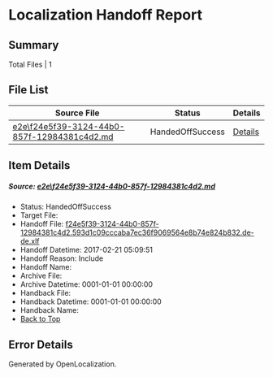 # <a name='report-top'></a> Localization Handoff Report

## Summary
 Total Files | 1

## File List
 Source File | Status | Details 
 ----------- | ------ | ------- 
 [e2e\f24e5f39-3124-44b0-857f-12984381c4d2.md](https://github.com/OpenLocalizationTestOrg/ol-test4/blob/5a362cc0871c724b405ed115d5ab33e4d0917358/e2e/f24e5f39-3124-44b0-857f-12984381c4d2.md) | HandedOffSuccess | [Details](#db3d6459936b32923af503906867bcc2354eaca71)

## Item Details
##### <a name='db3d6459936b32923af503906867bcc2354eaca71'></a> Source: [e2e\f24e5f39-3124-44b0-857f-12984381c4d2.md](https://github.com/OpenLocalizationTestOrg/ol-test4/blob/5a362cc0871c724b405ed115d5ab33e4d0917358/e2e/f24e5f39-3124-44b0-857f-12984381c4d2.md)
* Status: HandedOffSuccess
* Target File: 
* Handoff File: [f24e5f39-3124-44b0-857f-12984381c4d2.593d1c09cccaba7ec36f9069564e8b74e824b832.de-de.xlf](https://github.com/OpenLocalizationTestOrg/ol-test4-handoff/blob/0f458d043d7bea9bcdca54459503c97784598a4c/ol-handoff/OpenLocalizationTestOrg/ol-test4-dede/xinjiang/ht/f24e5f39-3124-44b0-857f-12984381c4d2.593d1c09cccaba7ec36f9069564e8b74e824b832.de-de.xlf)
* Handoff Datetime: 2017-02-21 05:09:51
* Handoff Reason: Include
* Handoff Name: 
* Archive File: 
* Archive Datetime: 0001-01-01 00:00:00
* Handback File: 
* Handback Datetime: 0001-01-01 00:00:00
* Handback Name: 
* [Back to Top](#report-top)


## Error Details

Generated by OpenLocalization.
